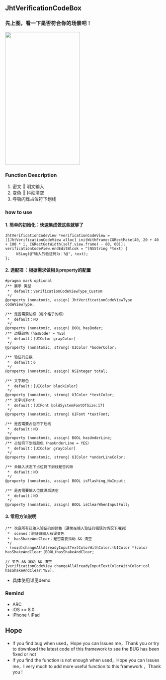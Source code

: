 ## JhtVerificationCodeBox


### 先上图，看一下是否符合你的场景吧！
<img src="https://raw.githubusercontent.com/jinht/VerificationCodeBox/master/ReadMEImages/Gif/VerificationCodeView.gif" width=240 height=426 />


### Function Description
1. 密文 || 明文输入
2. 变色 || 抖动清空
3. 呼吸闪烁占位符下划线
     
     
### how to use
#### 1. 简单的初始化：快速集成做这些就够了
```oc
JhtVerificationCodeView *verificationCodeView = [[JhtVerificationCodeView alloc] initWithFrame:CGRectMake(40, 20 + 40 + 100 * i, CGRectGetWidth(self.view.frame) - 80, 60)];
verificationCodeView.endEditBlcok = ^(NSString *text) {
     NSLog(@"输入的验证码为：%@", text);
};
```

#### 2. 选配项 ：根据需求做相关property的配置
```oc
#pragma mark optional
/** 展示 类型
 *  default：VerificationCodeViewType_Custom
 */
@property (nonatomic, assign) JhtVerificationCodeViewType codeViewType;

/** 是否需要边框（每个格子的框）
 *  default：NO
 */
@property (nonatomic, assign) BOOL hasBoder;
/** 边框颜色（hasBoder = YES）
 *  default：[UIColor grayColor]
 */
@property (nonatomic, strong) UIColor *boderColor;

/** 验证码总数
 *  default：6
 */
@property (nonatomic, assign) NSInteger total;

/** 文字颜色
 *  default：[UIColor blackColor]
 */
@property (nonatomic, strong) UIColor *textColor;
/** 文字UIFont
 *  default：[UIFont boldSystemFontOfSize:17]
 */
@property (nonatomic, strong) UIFont *textFont;

/** 是否需要占位符下划线 
 *  default：NO
 */
@property (nonatomic, assign) BOOL hasUnderLine;
/** 占位符下划线颜色（hasUnderLine = YES）
 *  default：[UIColor grayColor]
 */
@property (nonatomic, strong) UIColor *underLineColor;

/** 未输入状态下占位符下划线是否闪烁
 *  default：NO
 */
@property (nonatomic, assign) BOOL isFlashing_NoInput;

/** 是否需要输入位数满后清空
 *  default：NO
 */
@property (nonatomic, assign) BOOL isClearWhenInputFull;
```

#### 3. 常用方法说明
```oc
/** 改变所有已输入验证码的颜色（通常在输入验证码错误的情况下用到）
 *  scenes：验证码输入有误变色
 *  hasShakeAndClear：是否需要抖动 && 清空
 */
- (void)changeAllAlreadyInputTextColorWithColor:(UIColor *)color hasShakeAndClear:(BOOL)hasShakeAndClear;

// 变色 && 震动 && 清空
[verificationCodeView changeAllAlreadyInputTextColorWithColor:col hasShakeAndClear:YES];
```

* 具体使用详见demo


### Remind
* ARC
* iOS >= 8.0
* iPhone \ iPad 


## Hope
* If you find bug when used，Hope you can Issues me，Thank you or try to download the latest code of this framework to see the BUG has been fixed or not
* If you find the function is not enough when used，Hope you can Issues me，I very much to add more useful function to this framework ，Thank you !
